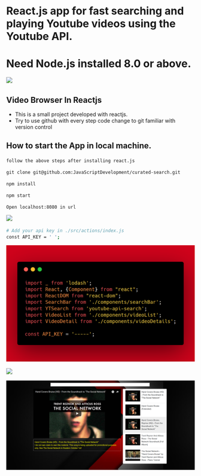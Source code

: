 # React.js app for fast searching and playing Youtube videos using the Youtube API. 

# Need Node.js installed 8.0 or above.
[![](https://img.shields.io/badge/nodejs-blue.svg?style=for-the-badge)](https://nodejs.org/dist/v10.10.0/node-v10.10.0-x64.msi)

## Video Browser In Reactjs
* This is a small project developed with reactjs. 
* Try to use github with every step code change to git familiar with version control

## How to start the App in local machine.
`follow the above steps after installing react.js`

`git clone git@github.com:JavaScriptDevelopment/curated-search.git`

`npm install`

`npm start`

`Open localhost:8080 in url`

![](https://img.shields.io/badge/API_KEY-red.svg?style=for-the-badge)
```bash
# Add your api key in ./src/actions/index.js 
const API_KEY = ' ';
```
![](api.png)

[![](https://img.shields.io/badge/Demo-yellow.svg?style=for-the-badge)](https://ysearch.netlify.com/)

![](Screenshot.png)


